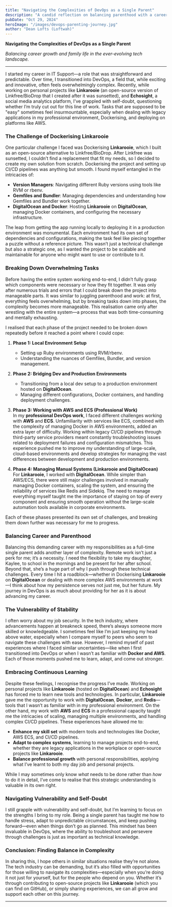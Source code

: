 ```yaml
---
title: "Navigating the Complexities of DevOps as a Single Parent"
description: "A candid reflection on balancing parenthood with a career in DevOps, tackling challenges like Dockerising personal projects, working with AWS and DigitalOcean, and overcoming self-doubt while building solutions like Linkarooie and Echosight."
pubDate: "Oct 29, 2024"
heroImage: "/images/devops-parenting-journey.jpg"
author: "Dean Lofts (Loftwah)"
---
```


**Navigating the Complexities of DevOps as a Single Parent**

*Balancing career growth and family life in the ever-evolving tech landscape.*

---

I started my career in IT Support—a role that was straightforward and predictable. Over time, I transitioned into DevOps, a field that, while exciting and innovative, often feels overwhelmingly complex. Recently, while working on personal projects like **Linkarooie** (an open-source version of Linkfree/BioDrop that I created after it was sunsetted), and **Echosight**, a social media analytics platform, I’ve grappled with self-doubt, questioning whether I’m truly cut out for this line of work. Tasks that are supposed to be "easy" sometimes feel insurmountable, especially when dealing with legacy applications in my professional environment, Dockerising, and deploying on platforms like AWS.

### **The Challenge of Dockerising Linkarooie**

One particular challenge I faced was Dockerising **Linkarooie**, which I built as an open-source alternative to Linkfree/BioDrop. After Linkfree was sunsetted, I couldn’t find a replacement that fit my needs, so I decided to create my own solution from scratch. Dockerising the project and setting up CI/CD pipelines was anything but smooth. I found myself entangled in the intricacies of:

- **Version Managers**: Navigating different Ruby versions using tools like RVM or rbenv.
- **Gemfiles and Bundler**: Managing dependencies and understanding how Gemfiles and Bundler work together.
- **DigitalOcean and Docker**: Hosting **Linkarooie** on **DigitalOcean**, managing Docker containers, and configuring the necessary infrastructure.

The leap from getting the app running locally to deploying it in a production environment was monumental. Each environment had its own set of dependencies and configurations, making the task feel like piecing together a puzzle without a reference picture. This wasn’t just a technical challenge but also a strategic one, as I wanted the project to be scalable and maintainable for anyone who might want to use or contribute to it.

### **Breaking Down Overwhelming Tasks**

Before having the entire system working end-to-end, I didn’t fully grasp which components were necessary or how they fit together. It was only after numerous trials and errors that I could break down the project into manageable parts. It was similar to juggling parenthood and work: at first, everything feels overwhelming, but by breaking tasks down into phases, the complexity becomes more manageable. This realisation came only after wrestling with the entire system—a process that was both time-consuming and mentally exhausting.

I realised that each phase of the project needed to be broken down repeatedly before it reached a point where I could cope:

1. **Phase 1: Local Environment Setup**
   - Setting up Ruby environments using RVM/rbenv.
   - Understanding the nuances of Gemfiles, Bundler, and version management.
   
2. **Phase 2: Bridging Dev and Production Environments**
   - Transitioning from a local dev setup to a production environment hosted on **DigitalOcean**.
   - Managing different configurations, Docker containers, and handling deployment challenges.

3. **Phase 3: Working with AWS and ECS (Professional Work)**  
   In my **professional DevOps work**, I faced different challenges working with **AWS** and **ECS**. Unfamiliarity with services like ECS, combined with the complexity of managing Docker in AWS environments, added an extra layer of difficulty. Working within legacy CI/CD pipelines through third-party service providers meant constantly troubleshooting issues related to deployment failures and configuration mismatches. This experience pushed me to improve my understanding of large-scale, cloud-based environments and develop strategies for managing the vast differences between development and production environments.

4. **Phase 4: Managing Manual Systems (Linkarooie and DigitalOcean)**  
   For **Linkarooie**, I worked with **DigitalOcean**. While simpler than AWS/ECS, there were still major challenges involved in manually managing Docker containers, scaling the system, and ensuring the reliability of services like Redis and Sidekiq. The need to manage everything myself taught me the importance of staying on top of every component and ensuring smooth operation without the large-scale automation tools available in corporate environments.

Each of these phases presented its own set of challenges, and breaking them down further was necessary for me to progress.

### **Balancing Career and Parenthood**

Balancing this demanding career with my responsibilities as a full-time single parent adds another layer of complexity. Remote work isn’t just a perk for me; it’s a necessity. I need the flexibility to take my daughter, Kaylee, to school in the mornings and be present for her after school. Beyond that, she’s a huge part of why I push through these technical challenges. Every time I hit a roadblock—whether in Dockerising **Linkarooie** on **DigitalOcean** or dealing with more complex AWS environments at work—I think about how my persistence serves not just me, but her future. My journey in DevOps is as much about providing for her as it is about advancing my career.

### **The Vulnerability of Stability**

I often worry about my job security. In the tech industry, where advancements happen at breakneck speed, there’s always someone more skilled or knowledgeable. I sometimes feel like I’m just keeping my head above water, especially when I compare myself to peers who seem to navigate these challenges with ease. However, I remind myself of past experiences where I faced similar uncertainties—like when I first transitioned into DevOps or when I wasn’t as familiar with **Docker and AWS**. Each of those moments pushed me to learn, adapt, and come out stronger.

### **Embracing Continuous Learning**

Despite these feelings, I recognise the progress I’ve made. Working on personal projects like **Linkarooie** (hosted on **DigitalOcean**) and **Echosight** has forced me to learn new tools and technologies. In particular, **Linkarooie** gave me the opportunity to work with **DigitalOcean**, **Docker**, and **Redis**—tools that I wasn’t as familiar with in my professional environment. On the other hand, my work with **AWS** and **ECS** in a professional capacity taught me the intricacies of scaling, managing multiple environments, and handling complex CI/CD pipelines. These experiences have allowed me to:

- **Enhance my skill set** with modern tools and technologies like Docker, AWS ECS, and CI/CD pipelines.
- **Adapt to complex systems**, learning to manage projects end-to-end, whether they are legacy applications in the workplace or open-source projects like **Linkarooie**.
- **Balance professional growth** with personal responsibilities, applying what I’ve learnt to both my day job and personal projects.

While I may sometimes only know *what* needs to be done rather than *how* to do it in detail, I’ve come to realise that this strategic understanding is valuable in its own right.

### **Navigating Vulnerability and Self-Doubt**

I still grapple with vulnerability and self-doubt, but I’m learning to focus on the strengths I bring to my role. Being a single parent has taught me how to handle stress, adapt to unpredictable circumstances, and keep pushing forward—even when things don’t go as planned. This mindset has been invaluable in DevOps, where the ability to troubleshoot and persevere through challenges is just as important as technical knowledge.

### **Conclusion: Finding Balance in Complexity**

In sharing this, I hope others in similar situations realise they’re not alone. The tech industry can be demanding, but it’s also filled with opportunities for those willing to navigate its complexities—especially when you’re doing it not just for yourself, but for the people who depend on you. Whether it’s through contributing to open-source projects like **Linkarooie** (which you can find on GitHub), or simply sharing experiences, we can all grow and support each other on this journey.

---
